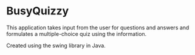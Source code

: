 # BusyQuizzy
This application takes input from the user for questions and answers and formulates a multiple-choice quiz using the information.

Created using the swing library in Java.
